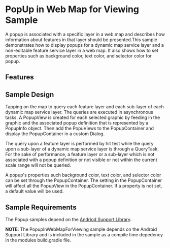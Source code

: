 # PopUp in Web Map for Viewing Sample
A popup is associated with a specific layer in a web map and describes how information about features in that layer should be presented.This sample demonstrates how to display popups for a dynamic map service layer and a non-editable feature service layer in a web map. It also shows how to set properties such as background color, text color, and selector color for popup. 

## Features

## Sample Design 
Tapping on the map to query each feature layer and each sub-layer of each dynamic map service layer. The queries are executed in asynchronous tasks. A PopupView is created for each selected graphic by feeding in the graphic and the associated popup definition that is represented by a PopupInfo object. Then add the PopuViews to the PopupContainer and display the PopupContainer in a custom Dialog.

The query upon a feature layer is performed by hit test while the query upon a sub-layer of a dynamic map service layer is through a QueryTask. For the sake of performance, a feature layer or a sub-layer which is not associated with a popup definition or not visible or not within the current scale range will not be queried.

A popup's properties such background color, text color, and selector color can be set through the PopupContainer. The setting in the PopupContainer will affect all the PopupView in the PopupContainer. If a property is not set, a default value will be used.

## Sample Requirements
The Popup samples depend on the [Andriod Support Library](https://developer.android.com/tools/support-library/index.html). 

**NOTE**: The PopupInWebMapForViewing sample depends on the Android Support Library and is included in the sample as a compile time depedency in the modules build.gradle file.
